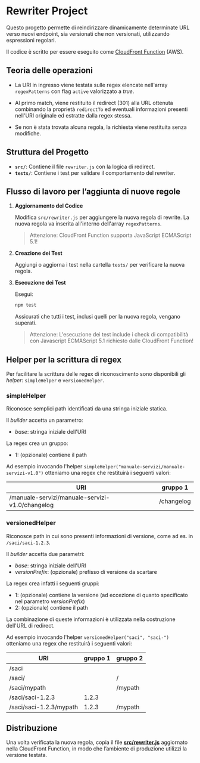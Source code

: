 # Rewriter Project

Questo progetto permette di reindirizzare dinamicamente determinate URL verso nuovi endpoint, sia versionati che non versionati, utilizzando espressioni regolari. 

Il codice è scritto per essere eseguito come [CloudFront Function](https://docs.aws.amazon.com/AmazonCloudFront/latest/DeveloperGuide/cloudfront-functions.html) (AWS). 

## Teoria delle operazioni

- La URI in ingresso viene testata sulle regex elencate nell'array `regexPatterns` con flag `active` valorizzato a _true_. 

- Al primo match, viene restituito il redirect (301) alla URL ottenuta combinando la proprietà `redirectTo` ed eventuali informazioni presenti nell'URI originale ed estratte dalla regex stessa.

- Se non è stata trovata alcuna regola, la richiesta viene restituita senza modifiche.

## Struttura del Progetto

- **`src/`**: Contiene il file `rewriter.js` con la logica di redirect.
- **`tests/`**: Contiene i test per validare il comportamento del rewriter.

## Flusso di lavoro per l’aggiunta di nuove regole

1. **Aggiornamento del Codice**

   Modifica `src/rewriter.js` per aggiungere la nuova regola di rewrite. La nuova regola va inserita all'interno dell'array `regexPatterns`. 

   > Attenzione: CloudFront Function supporta JavaScript ECMAScript 5.1!

2. **Creazione dei Test**

   Aggiungi o aggiorna i test nella cartella `tests/` per verificare la nuova regola.

3. **Esecuzione dei Test**

   Esegui:
   ```bash
   npm test
    ```

   Assicurati che tutti i test, inclusi quelli per la nuova regola, vengano superati.

   > Attenzione: L'esecuzione dei test include i check di compatibilità con Javascript ECMAScript 5.1 richiesto dalle CloudFront Function!

## Helper per la scrittura di regex
Per facilitare la scrittura delle regex di riconoscimento sono disponibili gli _helper_: `simpleHelper` e `versionedHelper`. 

### simpleHelper
Riconosce semplici path identificati da una stringa iniziale statica.

Il _builder_ accetta un parametro:
- _base_: stringa iniziale dell'URI

La regex crea un gruppo:

- 1: (opzionale) contiene il path

Ad esempio invocando l'helper `simpleHelper("manuale-servizi/manuale-servizi-v1.0")` otteniamo una regex che restituirà i seguenti valori:

| URI | gruppo 1 |
| --- | ------- |
| /manuale-servizi/manuale-servizi-v1.0/changelog | /changelog


### versionedHelper
Riconosce path in cui sono presenti informazioni di versione, come ad es. in `/saci/saci-1.2.3`.

Il _builder_ accetta due parametri:
- _base_: stringa iniziale dell'URI
- _versionPrefix_: (opzionale) prefisso di versione da scartare

La regex crea infatti i seguenti gruppi:

- 1: (opzionale) contiene la versione (ad eccezione di quanto specificato nel parametro _versionPrefix_)
- 2: (opzionale) contiene il path

La combinazione di queste informazioni è utilizzata nella costruzione dell'URL di redirect.

Ad esempio invocando l'helper `versionedHelper("saci", "saci-")` otteniamo una regex che restituirà i seguenti valori:

| URI | gruppo 1 | gruppo 2
| --- | ------- | ----
| /saci | | 
| /saci/ | | /
| /saci/mypath | | /mypath
| /saci/saci-1.2.3 | 1.2.3 |
| /saci/saci-1.2.3/mypath | 1.2.3 | /mypath

## Distribuzione
Una volta verificata la nuova regola, copia il file **[src/rewriter.js](/src/rewriter.js)** aggiornato nella CloudFront Function, in modo che l’ambiente di produzione utilizzi la versione testata.
